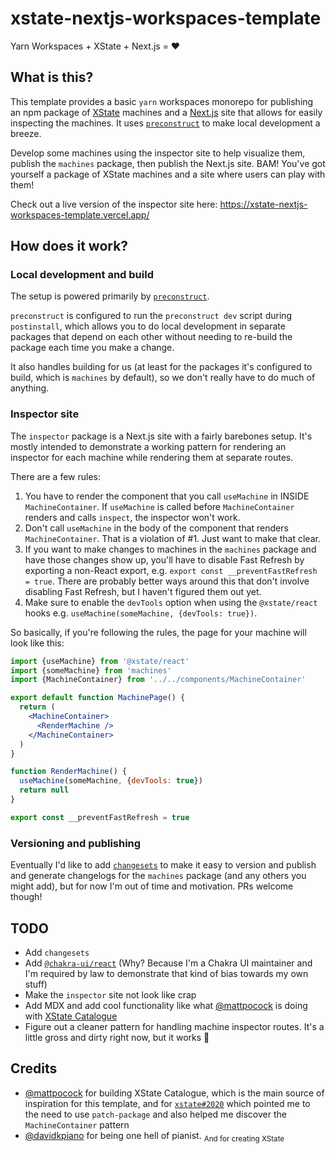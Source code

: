# xstate-nextjs-workspaces-template

Yarn Workspaces + XState + Next.js = ❤️

## What is this?

This template provides a basic `yarn` workspaces monorepo for publishing an npm package of [XState](https://xstate.js.org/) machines and a [Next.js](https://nextjs.org/) site that allows for easily inspecting the machines. It uses [`preconstruct`](https://preconstruct.tools/) to make local development a breeze.

Develop some machines using the inspector site to help visualize them, publish the `machines` package, then publish the Next.js site. BAM! You've got yourself a package of XState machines and a site where users can play with them!

Check out a live version of the inspector site here: https://xstate-nextjs-workspaces-template.vercel.app/

## How does it work?

### Local development and build

The setup is powered primarily by [`preconstruct`](https://preconstruct.tools/).

`preconstruct` is configured to run the `preconstruct dev` script during `postinstall`, which allows you to do local development in separate packages that depend on each other without needing to re-build the package each time you make a change.

It also handles building for us (at least for the packages it's configured to build, which is `machines` by default), so we don't really have to do much of anything.

### Inspector site

The `inspector` package is a Next.js site with a fairly barebones setup. It's mostly intended to demonstrate a working pattern for rendering an inspector for each machine while rendering them at separate routes.

There are a few rules:

1. You have to render the component that you call `useMachine` in INSIDE `MachineContainer`. If `useMachine` is called before `MachineContainer` renders and calls `inspect`, the inspector won't work.
2. Don't call `useMachine` in the body of the component that renders `MachineContainer`. That is a violation of #1. Just want to make that clear.
3. If you want to make changes to machines in the `machines` package and have those changes show up, you'll have to disable Fast Refresh by exporting a non-React export, e.g. `export const __preventFastRefresh = true`. There are probably better ways around this that don't involve disabling Fast Refresh, but I haven't figured them out yet.
4. Make sure to enable the `devTools` option when using the `@xstate/react` hooks e.g. `useMachine(someMachine, {devTools: true})`.

So basically, if you're following the rules, the page for your machine will look like this:

```jsx
import {useMachine} from '@xstate/react'
import {someMachine} from 'machines'
import {MachineContainer} from '../../components/MachineContainer'

export default function MachinePage() {
  return (
    <MachineContainer>
      <RenderMachine />
    </MachineContainer>
  )
}

function RenderMachine() {
  useMachine(someMachine, {devTools: true})
  return null
}

export const __preventFastRefresh = true
```

### Versioning and publishing

Eventually I'd like to add [`changesets`](https://github.com/atlassian/changesets) to make it easy to version and publish and generate changelogs for the `machines` package (and any others you might add), but for now I'm out of time and motivation. PRs welcome though!

## TODO

- Add `changesets`
- Add [`@chakra-ui/react`](https://github.com/chakra-ui/chakra-ui) (Why? Because I'm a Chakra UI maintainer and I'm required by law to demonstrate that kind of bias towards my own stuff)
- Make the `inspector` site not look like crap
- Add MDX and add cool functionality like what [@mattpocock](https://github.com/mattpocock) is doing with [XState Catalogue](https://xstate-catalogue.vercel.app/)
- Figure out a cleaner pattern for handling machine inspector routes. It's a little gross and dirty right now, but it works 🤷

## Credits

- [@mattpocock](https://github.com/mattpocock) for building XState Catalogue, which is the main source of inspiration for this template, and for [`xstate#2020`](https://github.com/davidkpiano/xstate/issues/2020) which pointed me to the need to use `patch-package` and also helped me discover the `MachineContainer` pattern
- [@davidkpiano](https://github.com/davidkpiano) for being one hell of pianist. <sub>And for creating XState</sub>
